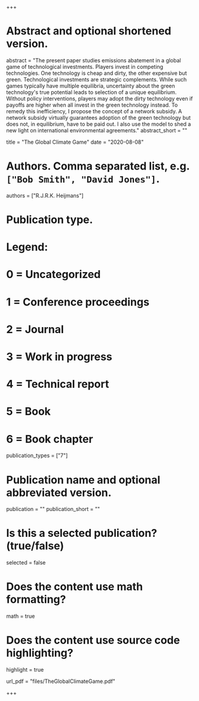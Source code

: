 +++
# Abstract and optional shortened version.
abstract = "The present paper studies emissions abatement in a global game of technological investments. Players invest in competing technologies. One technology is cheap and dirty, the other expensive but green. Technological investments are strategic complements. While such games typically have multiple equilibria, uncertainty about the green technology's true potential leads to selection of a unique equilibrium. Without policy interventions, players may adopt the dirty technology even if payoffs are higher when all invest in the green technology instead. To remedy this inefficiency, I propose the concept of a network subsidy. A network subsidy virtually guarantees adoption of the green technology but does not, in equilibrium, have to be paid out. I also use the model to shed a new light on international environmental agreements."
abstract_short = ""

title = "The Global Climate Game"
date = "2020-08-08"

# Authors. Comma separated list, e.g. `["Bob Smith", "David Jones"]`.
authors = ["R.J.R.K. Heijmans"]

# Publication type.
# Legend:
# 0 = Uncategorized
# 1 = Conference proceedings
# 2 = Journal
# 3 = Work in progress
# 4 = Technical report
# 5 = Book
# 6 = Book chapter
publication_types = ["7"]

# Publication name and optional abbreviated version.
publication = ""
publication_short = ""

# Is this a selected publication? (true/false)
selected = false


# Does the content use math formatting?
math = true

# Does the content use source code highlighting?
highlight = true

url_pdf = "files/TheGlobalClimateGame.pdf"



+++
